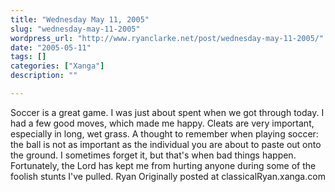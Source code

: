 ```yaml
---
title: "Wednesday May 11, 2005"
slug: "wednesday-may-11-2005"
wordpress_url: "http://www.ryanclarke.net/post/wednesday-may-11-2005/"
date: "2005-05-11"
tags: []
categories: ["Xanga"]
description: ""

---
```


Soccer is a great game. I was just about spent when we got through today. I had a few good moves, which made me happy. Cleats are very important, especially in long, wet grass.
 A thought to remember when playing soccer: the ball is not as important as the individual you are about to paste out onto the ground. I sometimes forget it, but that's when bad things happen. Fortunately, the Lord has kept me from hurting anyone during some of the foolish stunts I've pulled.
 Ryan
Originally posted at classicalRyan.xanga.com
